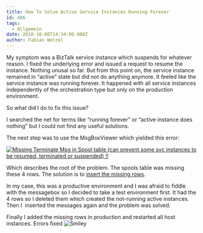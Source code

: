 ```yaml
---
title: How To Solve Active Service Instances Running Forever
id: 486
tags:
  - Allgemein
date: 2010-10-08T14:34:00.000Z
author: Fabian Wetzel
---
```


My symptom was a BizTalk service instance which suspends for whatever reason. I fixed the underlying error and issued a request to resume the instance. Nothing unusal so far. But from this point on, the service instance remained in “active” state but did not do anything anymore. It feeled like the service instance was running forever. It happened with all service instances independently of the orchestration type but only on the production environment.

So what did I do to fix this issue?

I searched the net for terms like “running forever” or “active instance does nothing” but I could not find any useful solutions.

The next step was to use the MsgBoxViewer which yielded this error:

[![Missing Terminate Msg in Spool table (can prevent some svc instances to be resumed, terminated or suspended) !!](https://az275061.vo.msecnd.net/blogmedia/2010/10/image_thumb4.png "Missing Terminate Msg in Spool table (can prevent some svc instances to be resumed, terminated or suspended) !!")](https://az275061.vo.msecnd.net/blogmedia/2010/10/image40.png)

Which describes the root of the problem. The spools table was missing these 4 rows. The solution is to [insert the missing rows](http://jglisson73.wordpress.com/2009/05/28/unable-to-terminate-biztalk-orchestration-instances/).

In my case, this was a productive environment and I was afraid to fiddle with the messagebox so I decided to take a test environment first. It had the 4 rows so I deleted them which created the not-running active instances. Then I  inserted the messages again and the problem was solved.

Finally I added the missing rows in production and restarted all host instances. Errors fixed ![Smiley](https://az275061.vo.msecnd.net/blogmedia/2010/10/wlEmoticonsmile.png)

